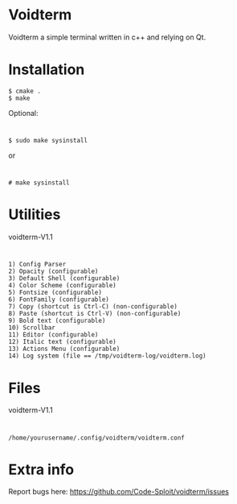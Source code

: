 # Voidterm
Voidterm a simple terminal written in c++ and relying on Qt.

# Installation
    $ cmake .
    $ make
Optional:
#
    $ sudo make sysinstall
or
#
    # make sysinstall

# Utilities
voidterm-V1.1
#
    1) Config Parser
    2) Opacity (configurable)
    3) Default Shell (configurable)
    4) Color Scheme (configurable)
    5) Fontsize (configurable)
    6) FontFamily (configurable)
    7) Copy (shortcut is Ctrl-C) (non-configurable)
    8) Paste (shortcut is Ctrl-V) (non-configurable)
    9) Bold text (configurable)
    10) Scrollbar
    11) Editor (configurable)
    12) Italic text (configurable)
    13) Actions Menu (configurable)
    14) Log system (file == /tmp/voidterm-log/voidterm.log)

# Files
voidterm-V1.1
#
    /home/yourusername/.config/voidterm/voidterm.conf

# Extra info
Report bugs here: https://github.com/Code-Sploit/voidterm/issues

